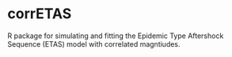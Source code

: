 # corrETAS
R package for simulating and fitting the Epidemic Type Aftershock Sequence (ETAS) model with correlated magntiudes.
